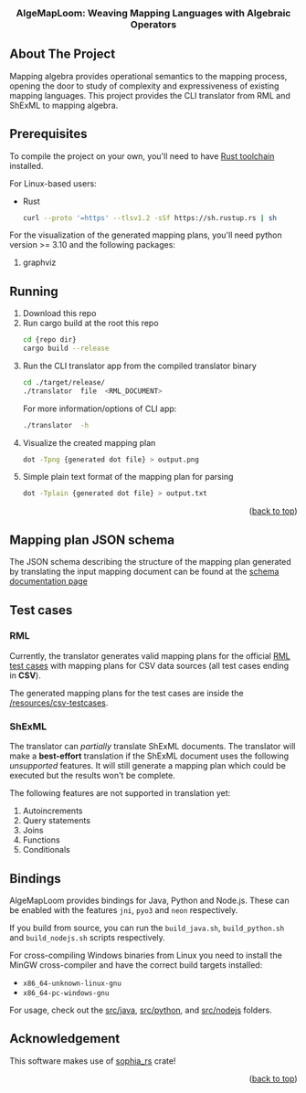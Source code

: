 <!-- Improved compatibility of back to top link: See: https://github.com/othneildrew/Best-README-Template/pull/73 -->

<a name="readme-top"></a>

<!--
*** Thanks for checking out the Best-README-Template. If you have a suggestion
*** that would make this better, please fork the repo and create a pull request
*** or simply open an issue with the tag "enhancement".
*** Don't forget to give the project a star!
*** Thanks again! Now go create something AMAZING! :D
-->

<!-- PROJECT LOGO -->
<br />
<div align="center">
<h3 align="center">AlgeMapLoom: Weaving Mapping Languages with Algebraic Operators</h3>
</div>

<!-- ABOUT THE PROJECT -->

## About The Project

Mapping algebra provides operational semantics to the mapping process, opening
the door to study of complexity and expressiveness of existing mapping languages.
This project provides the CLI translator from RML and ShExML to mapping algebra.

<!-- GETTING STARTED -->

## Prerequisites

To compile the project on your own, you'll need to have
[Rust toolchain](https://www.rust-lang.org/tools/install) installed.

For Linux-based users:

- Rust
  ```sh
  curl --proto '=https' --tlsv1.2 -sSf https://sh.rustup.rs | sh
  ```

For the visualization of the generated mapping plans, you'll need
python version >= 3.10 and the following packages:

1. graphviz

## Running

1. Download this repo
2. Run cargo build at the root this repo
   ```sh
   cd {repo dir}
   cargo build --release
   ```
3. Run the CLI translator app from the compiled translator binary
   ```sh
   cd ./target/release/
   ./translator  file  <RML_DOCUMENT>
   ```
   For more information/options of CLI app:
   ```sh
   ./translator  -h
   ```
4. Visualize the created mapping plan
   ```sh
   dot -Tpng {generated dot file} > output.png
   ```
5. Simple plain text format of the mapping plan for parsing
   ```sh
   dot -Tplain {generated dot file} > output.txt
   ```
   <p align="right">(<a href="#readme-top">back to top</a>)</p>

## Mapping plan JSON schema 

The JSON schema describing the structure of the mapping plan generated by 
translating the input mapping document can be found at the [schema documentation
page](./schema/schema_doc.html)


## Test cases

### RML 
Currently, the translator generates valid mapping plans for the official
[RML test cases](https://github.com/kg-construct/rml-test-casesk) with mapping plans
for CSV data sources (all test cases ending in **CSV**).

The generated mapping plans for the test cases are inside the
[/resources/csv-testcases](/resources/csv-testcases).

### ShExML
The translator can *partially* translate ShExML documents. 
The translator will make a **best-effort** translation if the ShExML document
uses the following *unsupported* features. 
It will still generate a mapping plan which could be executed but the 
results won't be complete. 

The following features are not supported in translation yet: 

1) Autoincrements
2) Query statements
3) Joins 
4) Functions 
5) Conditionals

## Bindings
AlgeMapLoom provides bindings for Java, Python and Node.js.
These can be enabled with the features `jni`, `pyo3` and `neon` respectively.

If you build from source, you can run the `build_java.sh`, `build_python.sh` and `build_nodejs.sh`
scripts respectively.

For cross-compiling Windows binaries from Linux you need to install the MinGW cross-compiler and have the correct build targets installed:
- `x86_64-unknown-linux-gnu`
- `x86_64-pc-windows-gnu`

For usage, check out the [src/java](src/java), [src/python](src/python), and [src/nodejs](src/nodejs) folders.

## Acknowledgement

This software makes use of [sophia_rs](https://github.com/pchampin/sophia_rs) crate!

<p align="right">(<a href="#readme-top">back to top</a>)</p>
